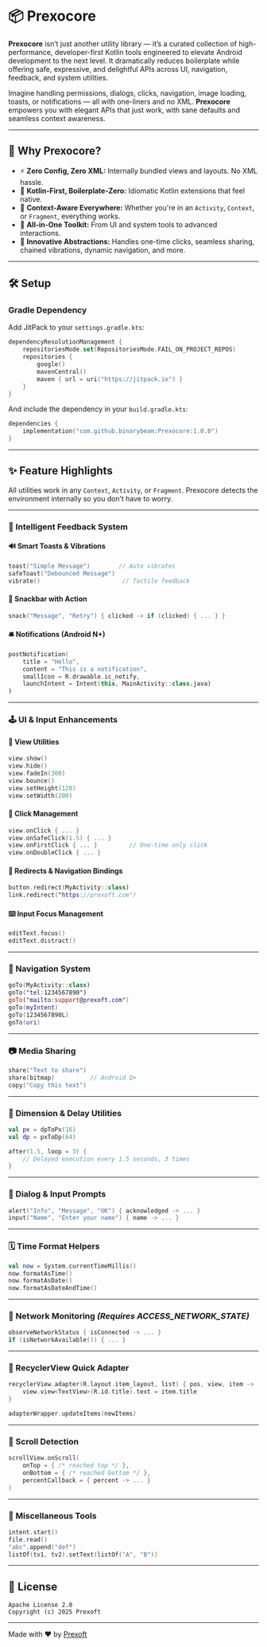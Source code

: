 # 📦 Prexocore

**Prexocore** isn’t just another utility library — it’s a curated collection of high-performance, developer-first Kotlin tools engineered to elevate Android development to the next level. It dramatically reduces boilerplate while offering safe, expressive, and delightful APIs across UI, navigation, feedback, and system utilities.

Imagine handling permissions, dialogs, clicks, navigation, image loading, toasts, or notifications — all with one-liners and no XML. **Prexocore** empowers you with elegant APIs that just work, with sane defaults and seamless context awareness.

---

## 🚀 Why Prexocore?

- ⚡ **Zero Config, Zero XML:** Internally bundled views and layouts. No XML hassle.
- 💎 **Kotlin-First, Boilerplate-Zero:** Idiomatic Kotlin extensions that feel native.
- 🧠 **Context-Aware Everywhere:** Whether you're in an `Activity`, `Context`, or `Fragment`, everything works.
- 🧩 **All-in-One Toolkit:** From UI and system tools to advanced interactions.
- 🧪 **Innovative Abstractions:** Handles one-time clicks, seamless sharing, chained vibrations, dynamic navigation, and more.

---

## 🛠️ Setup

### Gradle Dependency

Add JitPack to your `settings.gradle.kts`:
```kotlin
dependencyResolutionManagement {
    repositoriesMode.set(RepositoriesMode.FAIL_ON_PROJECT_REPOS)
    repositories {
        google()
        mavenCentral()
        maven { url = uri("https://jitpack.io") }
    }
}
```

And include the dependency in your `build.gradle.kts`:
```kotlin
dependencies {
    implementation("com.github.binarybeam:Prexocore:1.0.0")
}
```

---

## ✨ Feature Highlights

All utilities work in any `Context`, `Activity`, or `Fragment`. Prexocore detects the environment internally so you don’t have to worry.

---

### 🧠 Intelligent Feedback System

#### 🔊 Smart Toasts & Vibrations
```kotlin
toast("Simple Message")        // Auto vibrates
safeToast("Debounced Message")
vibrate()                       // Tactile feedback
```

#### 🎯 Snackbar with Action
```kotlin
snack("Message", "Retry") { clicked -> if (clicked) { ... } }
```

#### 🛎️ Notifications (Android N+)
```kotlin
postNotification(
    title = "Hello",
    content = "This is a notification",
    smallIcon = R.drawable.ic_notify,
    launchIntent = Intent(this, MainActivity::class.java)
)
```

---

### 🕹️ UI & Input Enhancements

#### 🎈 View Utilities
```kotlin
view.show()
view.hide()
view.fadeIn(300)
view.bounce()
view.setHeight(120)
view.setWidth(200)
```

#### 🎯 Click Management
```kotlin
view.onClick { ... }
view.onSafeClick(1.5) { ... }
view.onFirstClick { ... }         // One-time only click
view.onDoubleClick { ... }
```

#### 🔁 Redirects & Navigation Bindings
```kotlin
button.redirect(MyActivity::class)
link.redirect("https://prexoft.com")
```

#### ⌨️ Input Focus Management
```kotlin
editText.focus()
editText.distract()
```

---

### 🧭 Navigation System
```kotlin
goTo(MyActivity::class)
goTo("tel:1234567890")
goTo("mailto:support@prexoft.com")
goTo(myIntent)
goTo(1234567890L)
goTo(uri)
```

---

### 📷 Media Sharing
```kotlin
share("Text to share")
share(bitmap)          // Android Q+
copy("Copy this text")
```

---

### 🧮 Dimension & Delay Utilities
```kotlin
val px = dpToPx(16)
val dp = pxToDp(64)

after(1.5, loop = 3) {
    // Delayed execution every 1.5 seconds, 3 times
}
```

---

### 📢 Dialog & Input Prompts
```kotlin
alert("Info", "Message", "OK") { acknowledged -> ... }
input("Name", "Enter your name") { name -> ... }
```

---

### 🗓️ Time Format Helpers
```kotlin
val now = System.currentTimeMillis()
now.formatAsTime()
now.formatAsDate()
now.formatAsDateAndTime()
```

---

### 📡 Network Monitoring *(Requires ACCESS_NETWORK_STATE)*
```kotlin
observeNetworkStatus { isConnected -> ... }
if (isNetworkAvailable()) { ... }
```

---

### 📃 RecyclerView Quick Adapter
```kotlin
recyclerView.adapter(R.layout.item_layout, list) { pos, view, item ->
    view.view<TextView>(R.id.title).text = item.title
}

adapterWrapper.updateItems(newItems)
```

---

### 📜 Scroll Detection
```kotlin
scrollView.onScroll(
    onTop = { /* reached top */ },
    onBottom = { /* reached bottom */ },
    percentCallback = { percent -> ... }
)
```

---

### 🧰 Miscellaneous Tools
```kotlin
intent.start()
file.read()
"abc".append("def")
listOf(tv1, tv2).setText(listOf("A", "B"))
```

---

## 📄 License

```text
Apache License 2.0
Copyright (c) 2025 Prexoft
```

---

Made with ❤️ by [Prexoft](https://github.com/binarybeam)
